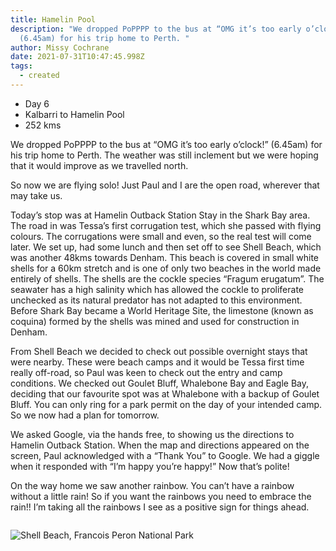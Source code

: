 ```yaml
---
title: Hamelin Pool
description: "We dropped PoPPPP to the bus at “OMG it’s too early o’clock!”
  (6.45am) for his trip home to Perth. "
author: Missy Cochrane
date: 2021-07-31T10:47:45.998Z
tags:
  - created
---
```

* Day 6
* Kalbarri to Hamelin Pool
* 252 kms

We dropped PoPPPP to the bus at “OMG it’s too early o’clock!” (6.45am) for his trip home to Perth.  The weather was still inclement but we were hoping that it would improve as we travelled north.

So now we are flying solo!  Just Paul and I are the open road, wherever that may take us.

Today’s stop was at Hamelin Outback Station Stay in the Shark Bay area. The road in was Tessa’s first corrugation test, which she passed with flying colours.  The corrugations were small and even, so the real test will come later. We set up, had some lunch and then set off to see Shell Beach, which was another 48kms towards Denham.  This beach is covered in small white shells for a 60km stretch and is one of only two beaches in the world made entirely of shells.  The shells are the cockle species “Fragum erugatum”. The seawater has a high salinity which has allowed the cockle to proliferate unchecked as its natural predator has not adapted to this environment.  Before Shark Bay became a World Heritage Site, the limestone (known as coquina) formed by the shells was mined and used for construction in Denham.

From Shell Beach we decided to check out possible overnight stays that were nearby.  These were beach camps and it would be Tessa first time really off-road, so Paul was keen to check out the entry and camp conditions.  We checked out Goulet Bluff, Whalebone Bay and Eagle Bay, deciding that our favourite spot was at Whalebone with a backup of Goulet Bluff.  You can only ring for a park permit on the day of your intended camp.  So we now had a plan for tomorrow.

We asked Google, via the hands free, to showing us the directions to Hamelin Outback Station.  When the map and directions appeared on the screen, Paul acknowledged with a “Thank You” to Google. We had a giggle when it responded with “I’m happy you’re happy!” Now that’s polite!

On the way home we saw another rainbow.  You can’t have a rainbow without a little rain! So if you want the rainbows you need to embrace the rain!!  I’m taking all the rainbows I see as a positive sign for things ahead.

![]()

![Shell Beach, Francois Peron National Park](/static/img/pxl_20210731_065342780.jpg "Shell Beach, Francois Peron National Park")